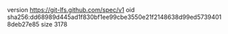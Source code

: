 version https://git-lfs.github.com/spec/v1
oid sha256:dd68989d445ad1f830bf1ee99cbe3550e21f2148638d99ed57394018deb27e85
size 3178

